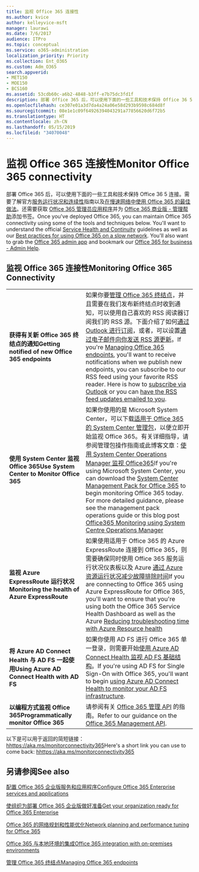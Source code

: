 ```yaml
---
title: 监视 Office 365 连接性
ms.author: kvice
author: kelleyvice-msft
manager: laurawi
ms.date: 7/6/2017
audience: ITPro
ms.topic: conceptual
ms.service: o365-administration
localization_priority: Priority
ms.collection: Ent_O365
ms.custom: Adm_O365
search.appverid:
- MET150
- MOE150
- BCS160
ms.assetid: 53cdb60c-a6b2-4848-b3ff-e7b75dc3fd1f
description: 部署 Office 365 后，可以使用下面的一些工具和技术保持 Office 36 5 连接。需要了解官方服务运行状况和连续性指南以及在慢速网络中使用 Office 365 的最佳做法。还需要获取 Office 365 管理员应用程序并为“Office 365 商业版 - 管理帮助”添加书签。
ms.openlocfilehash: ce307e01a3d7da4a24a06e58d293b9598c684d8f
ms.sourcegitcommit: 08e1e1c09f64926394043291a77856620d6f72b5
ms.translationtype: HT
ms.contentlocale: zh-CN
ms.lasthandoff: 05/15/2019
ms.locfileid: "34070048"
---
```

# <a name="monitor-office-365-connectivity"></a><span data-ttu-id="6cdee-105">监视 Office 365 连接性</span><span class="sxs-lookup"><span data-stu-id="6cdee-105">Monitor Office 365 connectivity</span></span>

<span data-ttu-id="6cdee-p102">部署 Office 365 后，可以使用下面的一些工具和技术保持 Office 36 5 连接。需要了解官方[服务运行状况和连续性](https://technet.microsoft.com/library/office-365-service-health.aspx)指南以及[在慢速网络中使用 Office 365 的最佳做法](https://support.office.com/article/fd16c8d2-4799-4c39-8fd7-045f06640166)。还需要获取 [Office 365 管理员应用程序](https://blogs.office.com/2015/03/13/administer-on-the-go-with-the-updated-office-365-admin-app/)并为 [Office 365 商业版 - 管理帮助](https://support.office.com/article/17d3ff3f-3601-466e-b5a1-482b31cfb791)添加书签。</span><span class="sxs-lookup"><span data-stu-id="6cdee-p102">Once you've deployed Office 365, you can maintain Office 365 connectivity using some of the tools and techniques below. You'll want to understand the official [Service Health and Continuity](https://technet.microsoft.com/library/office-365-service-health.aspx) guidelines as well as our [Best practices for using Office 365 on a slow network](https://support.office.com/article/fd16c8d2-4799-4c39-8fd7-045f06640166). You'll also want to grab the [Office 365 admin app](https://blogs.office.com/2015/03/13/administer-on-the-go-with-the-updated-office-365-admin-app/) and bookmark our [Office 365 for business - Admin Help](https://support.office.com/article/17d3ff3f-3601-466e-b5a1-482b31cfb791).</span></span>
  
## <a name="monitoring-office-365-connectivity"></a><span data-ttu-id="6cdee-109">监视 Office 365 连接性</span><span class="sxs-lookup"><span data-stu-id="6cdee-109">Monitoring Office 365 Connectivity</span></span>

|||
|:-----|:-----|
|<span data-ttu-id="6cdee-110">**获得有关新 Office 365 终结点的通知**</span><span class="sxs-lookup"><span data-stu-id="6cdee-110">**Getting notified of new Office 365 endpoints**</span></span> <br/> |<span data-ttu-id="6cdee-p103">如果你要[管理 Office 365 终结点](https://support.office.com/article/99cab9d4-ef59-4207-9f2b-3728eb46bf9a)，并且需要在我们发布新终结点时收到通知，可以使用自己喜欢的 RSS 阅读器订阅我们的 RSS 源。下面介绍了如何[通过 Outlook 进行订阅](https://go.microsoft.com/fwlink/p/?LinkId=532416)，或者，可以设置[通过电子邮件向你发送 RSS 源更新](https://go.microsoft.com/fwlink/p/?LinkId=532417)。</span><span class="sxs-lookup"><span data-stu-id="6cdee-p103">If you're [Managing Office 365 endpoints](https://support.office.com/article/99cab9d4-ef59-4207-9f2b-3728eb46bf9a), you'll want to receive notifications when we publish new endpoints, you can subscribe to our RSS feed using your favorite RSS reader. Here is how to [subscribe via Outlook](https://go.microsoft.com/fwlink/p/?LinkId=532416) or you can [have the RSS feed updates emailed to you](https://go.microsoft.com/fwlink/p/?LinkId=532417).  </span></span><br/> |
|<span data-ttu-id="6cdee-113">**使用 System Center 监视 Office 365**</span><span class="sxs-lookup"><span data-stu-id="6cdee-113">**Use System Center to Monitor Office 365**</span></span> <br/> |<span data-ttu-id="6cdee-p104">如果你使用的是 Microsoft System Center，可以下载[适用于 Office 365 的 System Center 管理包](https://www.microsoft.com/download/details.aspx?id=43708)，以便立即开始监视 Office 365。有关详细指导，请参阅管理包操作指南或此博客文章：[使用 System Center Operations Manager 监视 Office365](https://blogs.msdn.com/b/mvpawardprogram/archive/2015/07/08/office365-monitoring-using-system-centre-operations-manager.aspx)</span><span class="sxs-lookup"><span data-stu-id="6cdee-p104">If you're using Microsoft System Center, you can download the [System Center Management Pack for Office 365](https://www.microsoft.com/download/details.aspx?id=43708) to begin monitoring Office 365 today. For more detailed guidance, please see the management pack operations guide or this blog post [Office365 Monitoring using System Centre Operations Manager](https://blogs.msdn.com/b/mvpawardprogram/archive/2015/07/08/office365-monitoring-using-system-centre-operations-manager.aspx)</span></span> <br/> |
|<span data-ttu-id="6cdee-116">**监视 Azure ExpressRoute 运行状况**</span><span class="sxs-lookup"><span data-stu-id="6cdee-116">**Monitoring the health of Azure ExpressRoute**</span></span> <br/> |<span data-ttu-id="6cdee-117">如果使用适用于 Office 365 的 Azure ExpressRoute 连接到 Office 365，则需要确保同时使用 Office 365 服务运行状况仪表板以及 Azure [通过 Azure 资源运行状况减少故障排除时间](https://azure.microsoft.com/blog/reduce-troubleshooting-time-with-azure-resource-health/)</span><span class="sxs-lookup"><span data-stu-id="6cdee-117">If you are connecting to Office 365 using Azure ExpressRoute for Office 365, you'll want to ensure that you're using both the Office 365 Service Health Dashboard as well as the Azure [Reducing troubleshooting time with Azure Resource health](https://azure.microsoft.com/blog/reduce-troubleshooting-time-with-azure-resource-health/)</span></span> <br/> |
|<span data-ttu-id="6cdee-118">**将 Azure AD Connect Health 与 AD FS 一起使用**</span><span class="sxs-lookup"><span data-stu-id="6cdee-118">**Using Azure AD Connect Health with AD FS**</span></span> <br/> |<span data-ttu-id="6cdee-119">如果你使用 AD FS 进行 Office 365 单一登录，则需要开始[使用 Azure AD Connect Health 监视 AD FS 基础结构](https://azure.microsoft.com/documentation/articles/active-directory-aadconnect-health-adfs/)。</span><span class="sxs-lookup"><span data-stu-id="6cdee-119">If you're using AD FS for Single Sign-On with Office 365, you'll want to begin [using Azure AD Connect Health to monitor your AD FS infrastructure](https://azure.microsoft.com/documentation/articles/active-directory-aadconnect-health-adfs/).</span></span>  <br/> |
|<span data-ttu-id="6cdee-120">**以编程方式监视 Office 365**</span><span class="sxs-lookup"><span data-stu-id="6cdee-120">**Programmatically monitor Office 365**</span></span> <br/> |<span data-ttu-id="6cdee-121">请参阅有关 [Office 365 管理 API](https://docs.microsoft.com/office/office-365-management-api/office-365-management-apis-overview) 的指南。</span><span class="sxs-lookup"><span data-stu-id="6cdee-121">Refer to our guidance on the [Office 365 Management API](https://docs.microsoft.com/office/office-365-management-api/office-365-management-apis-overview).</span></span>  <br/> |

<span data-ttu-id="6cdee-122">以下是可以用于返回的简短链接：[hhttps://aka.ms/monitorconnectivity365](https://aka.ms/monitorconnectivity365)</span><span class="sxs-lookup"><span data-stu-id="6cdee-122">Here's a short link you can use to come back: [hhttps://aka.ms/monitorconnectivity365](https://aka.ms/monitorconnectivity365)</span></span>
  
## <a name="see-also"></a><span data-ttu-id="6cdee-123">另请参阅</span><span class="sxs-lookup"><span data-stu-id="6cdee-123">See also</span></span>

[<span data-ttu-id="6cdee-124">配置 Office 365 企业版服务和应用程序</span><span class="sxs-lookup"><span data-stu-id="6cdee-124">Configure Office 365 Enterprise services and applications</span></span>](configure-services-and-applications.md)
  
[<span data-ttu-id="6cdee-125">使组织为部署 Office 365 企业版做好准备</span><span class="sxs-lookup"><span data-stu-id="6cdee-125">Get your organization ready for Office 365 Enterprise</span></span>](get-your-organization-ready-for-office-365.md)
  
[<span data-ttu-id="6cdee-126">Office 365 的网络规划和性能优化</span><span class="sxs-lookup"><span data-stu-id="6cdee-126">Network planning and performance tuning for Office 365</span></span>](network-planning-and-performance.md)
  
[<span data-ttu-id="6cdee-127">Office 365 与本地环境的集成</span><span class="sxs-lookup"><span data-stu-id="6cdee-127">Office 365 integration with on-premises environments</span></span>](office-365-integration.md)
  
[<span data-ttu-id="6cdee-128">管理 Office 365 终结点</span><span class="sxs-lookup"><span data-stu-id="6cdee-128">Managing Office 365 endpoints</span></span>](https://support.office.com/article/99cab9d4-ef59-4207-9f2b-3728eb46bf9a)
